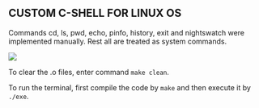 ## CUSTOM C-SHELL FOR LINUX OS

Commands cd, ls, pwd, echo, pinfo, history, exit and nightswatch were implemented manually. Rest all are treated as system commands.

![](https://res.cloudinary.com/douc4ze4x/image/upload/v1631018289/Screenshot_from_2021-09-07_18-06-39_ymoej8.png)

To clear the .o files, enter command ```make clean```.

To run the terminal, first compile the code by ```make``` and then execute it by ```./exe```.
